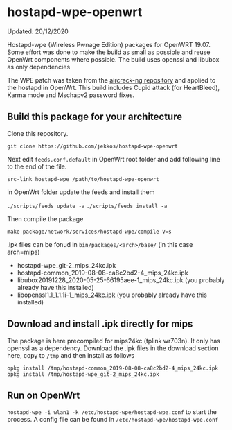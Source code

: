 
# hostapd-wpe-openwrt
Updated: 20/12/2020 

Hostapd-wpe (Wireless Pwnage Edition) packages for OpenWRT 19.07. Some effort was done to make the build as small as possible and reuse OpenWrt components where possible. The build uses openssl and libubox as only dependencies

The WPE patch was taken from the [aircrack-ng repository](https://github.com/aircrack-ng/aircrack-ng/blob/master/patches/wpe/hostapd-wpe/hostapd-wpe.patch) and applied to the hostapd in OpenWrt. This build includes Cupid attack (for HeartBleed), Karma mode and Mschapv2 password fixes.

## Build this package for your architecture

Clone this repository.

`git clone https://github.com/jekkos/hostapd-wpe-openwrt`

Next edit `feeds.conf.default` in OpenWrt root folder and add following line to the end of the file. 

`src-link hostapd-wpe /path/to/hostapd-wpe-openwrt`

in OpenWrt folder update the feeds and install them

`./scripts/feeds update -a`
`./scripts/feeds install -a`

Then compile the package

`make package/network/services/hostapd-wpe/compile V=s`

.ipk files can be fonud in `bin/packages/<arch>/base/` (in this case arch=mips)

* hostapd-wpe_git-2_mips_24kc.ipk
* hostapd-common_2019-08-08-ca8c2bd2-4_mips_24kc.ipk
* libubox20191228_2020-05-25-66195aee-1_mips_24kc.ipk (you probably already have this installed)
* libopenssl1.1_1.1.1i-1_mips_24kc.ipk (you probably already have this installed)

## Download and install .ipk directly for mips
The package is here precompiled for mips24kc (tplink wr703n). It only has openssl as a dependency. Download the .ipk files in the download section here, copy to `/tmp` and then install as follows

`opkg install /tmp/hostapd-common_2019-08-08-ca8c2bd2-4_mips_24kc.ipk`
`opkg install /tmp/hostapd-wpe_git-2_mips_24kc.ipk`

## Run on OpenWrt
`hostapd-wpe -i wlan1 -k /etc/hostapd-wpe/hostapd-wpe.conf` to start the process. A config file can be found in `/etc/hostapd-wpe/hostapd-wpe.conf`

